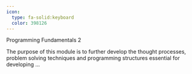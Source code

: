 ```yaml
---
icon:
  type: fa-solid:keyboard
  color: 398126
---
```

Programming Fundamentals 2

The purpose of this module is to further develop the thought processes, problem solving techniques and programming structures essential for developing ... 
